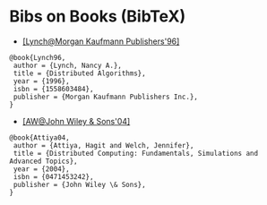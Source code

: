 # Bibs on Books (BibTeX)

- [[Lynch@Morgan Kaufmann Publishers'96]](http://dl.acm.org/citation.cfm?id=525656)
```
@book{Lynch96,
 author = {Lynch, Nancy A.},
 title = {Distributed Algorithms},
 year = {1996},
 isbn = {1558603484},
 publisher = {Morgan Kaufmann Publishers Inc.},
}
```

- [[AW@John Wiley \& Sons'04]](http://dl.acm.org/citation.cfm?id=983102)
```
@book{Attiya04,
 author = {Attiya, Hagit and Welch, Jennifer},
 title = {Distributed Computing: Fundamentals, Simulations and Advanced Topics},
 year = {2004},
 isbn = {0471453242},
 publisher = {John Wiley \& Sons},
}
```
